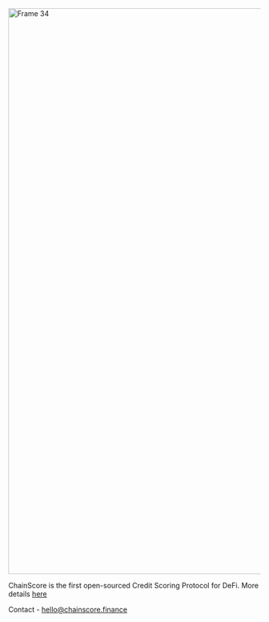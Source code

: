 <img width="1128" alt="Frame 34" src="https://user-images.githubusercontent.com/43164022/169957919-36f88abc-a5d3-431b-81e2-8bd20c778873.png">


ChainScore is the first open-sourced Credit Scoring Protocol for DeFi. More details [here](https://chainscore.finance)


Contact - hello@chainscore.finance
